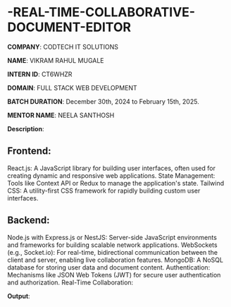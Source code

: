 # -REAL-TIME-COLLABORATIVE-DOCUMENT-EDITOR

**COMPANY**: CODTECH IT SOLUTIONS

**NAME**: VIKRAM RAHUL MUGALE

**INTERN ID**: CT6WHZR

**DOMAIN**: FULL STACK WEB DEVELOPMENT

**BATCH DURATION**: December 30th, 2024 to February 15th, 2025.

**MENTOR NAME**: NEELA SANTHOSH

**Description**:

## Frontend:
React.js: A JavaScript library for building user interfaces, often used for creating dynamic and responsive web applications.
State Management: Tools like Context API or Redux to manage the application's state.
Tailwind CSS: A utility-first CSS framework for rapidly building custom user interfaces.

## Backend:
Node.js with Express.js or NestJS: Server-side JavaScript environments and frameworks for building scalable network applications.
WebSockets (e.g., Socket.io): For real-time, bidirectional communication between the client and server, enabling live collaboration features.
MongoDB: A NoSQL database for storing user data and document content.
Authentication: Mechanisms like JSON Web Tokens (JWT) for secure user authentication and authorization.
Real-Time Collaboration:

**Output**:

